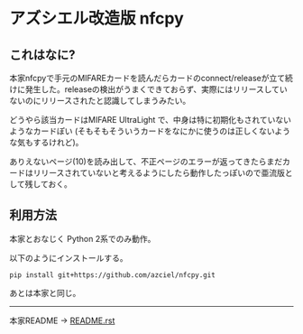 # アズシエル改造版 nfcpy

## これはなに?

本家nfcpyで手元のMIFAREカードを読んだらカードのconnect/releaseが立て続けに発生した。releaseの検出がうまくできておらず、実際にはリリースしていないのにリリースされたと認識してしまうみたい。

どうやら該当カードはMIFARE UltraLight で、中身は特に初期化もされていないようなカードぽい (そもそもそういうカードをなにかに使うのは正しくないような気もするけれど)。

ありえないページ(10)を読み出して、不正ページのエラーが返ってきたらまだカードはリリースされていないと考えるようにしたら動作したっぽいので亜流版として残しておく。

## 利用方法

本家とおなじく Python 2系でのみ動作。

以下のようにインストールする。

```
pip install git+https://github.com/azciel/nfcpy.git
```

あとは本家と同じ。

---

本家README -> [README.rst](README.rst)

